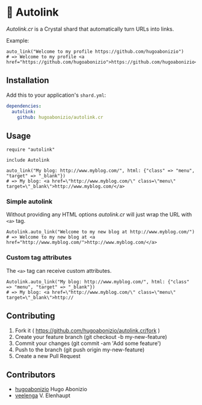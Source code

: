 # :link: Autolink

*Autolink.cr* is a Crystal shard that automatically turn URLs into links.

Example:

```crystal
auto_link("Welcome to my profile https://github.com/hugoabonizio")
# => Welcome to my profile <a href="https://github.com/hugoabonizio">https://github.com/hugoabonizio</a>
```

## Installation

Add this to your application's `shard.yml`:

```yaml
dependencies:
  autolink:
    github: hugoabonizio/autolink.cr
```

## Usage

```crystal
require "autolink"

include Autolink

auto_link("My blog: http://www.myblog.com/", html: {"class" => "menu", "target" => "_blank"})
# => My blog: <a href=\"http://www.myblog.com/\" class=\"menu\" target=\"_blank\">http://www.myblog.com/</a>
```

### Simple autolink

Without providing any HTML options *autolink.cr* will just wrap the URL with ```<a>``` tag.

```crystal
Autolink.auto_link("Welcome to my new blog at http://www.myblog.com/")
# => Welcome to my new blog at <a href="http://www.myblog.com/">http://www.myblog.com/</a>
```

### Custom tag attributes

The ```<a>``` tag can receive custom attributes.

```crystal
Autolink.auto_link("My blog: http://www.myblog.com/", html: {"class" => "menu", "target" => "_blank"})
# => My blog: <a href=\"http://www.myblog.com/\" class=\"menu\" target=\"_blank\">http://
```

## Contributing

1. Fork it ( https://github.com/hugoabonizio/autolink.cr/fork )
2. Create your feature branch (git checkout -b my-new-feature)
3. Commit your changes (git commit -am 'Add some feature')
4. Push to the branch (git push origin my-new-feature)
5. Create a new Pull Request

## Contributors

- [hugoabonizio](https://github.com/hugoabonizio) Hugo Abonizio
- [veelenga](https://github.com/veelenga) V. Elenhaupt
